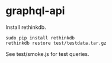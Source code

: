 # graphql-api

Install rethinkdb.

```shell
sudo pip install rethinkdb
rethinkdb restore test/testdata.tar.gz
```

See test/smoke.js for test queries.
